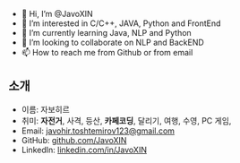- 👋 Hi, I’m @JavoXIN
- 👀 I’m interested in C/C++, JAVA, Python and FrontEnd
- 🌱 I’m currently learning Java, NLP and Python
- 💞️ I’m looking to collaborate on NLP and BackEND
- 📫 How to reach me from Github or from email

<!---
JavoXIN/JavoXIN is a ✨ special ✨ repository because its `README.md` (this file) appears on your GitHub profile.
You can click the Preview link to take a look at your changes.
--->
## 소개

- 이름: 자보히르
- 취미: **자전거**, 사격, 등산, **카페코딩**, 달리기, 여행, 수영, PC 게임, 
- Email: javohir.toshtemirov123@gmail.com
- GitHub: [github.com/JavoXIN](https://github.com/JavoXIN)
- LinkedIn: [linkedin.com/in/JavoXIN](https://linkedin.com/in/JavoXIN)

